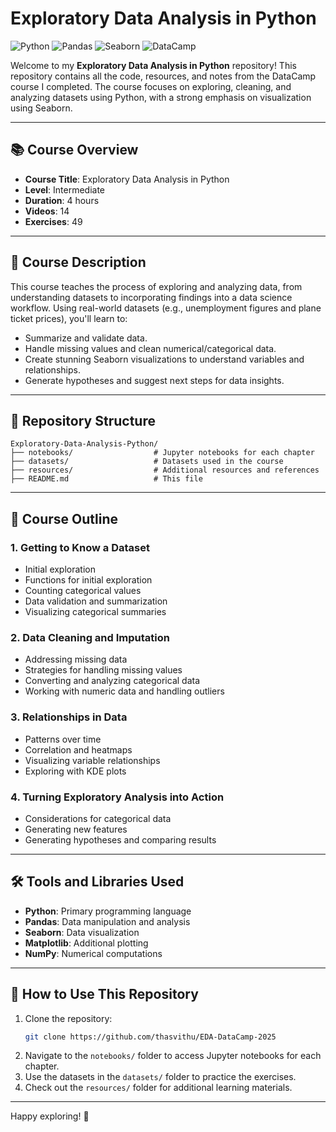 # Exploratory Data Analysis in Python

![Python](https://img.shields.io/badge/Python-3.8%2B-blue)
![Pandas](https://img.shields.io/badge/Pandas-1.3%2B-orange)
![Seaborn](https://img.shields.io/badge/Seaborn-0.11%2B-red)
![DataCamp](https://img.shields.io/badge/DataCamp-Interactive%20Course-brightgreen)

Welcome to my **Exploratory Data Analysis in Python** repository! This repository contains all the code, resources, and notes from the DataCamp course I completed. The course focuses on exploring, cleaning, and analyzing datasets using Python, with a strong emphasis on visualization using Seaborn.

---

## 📚 Course Overview

- **Course Title**: Exploratory Data Analysis in Python
- **Level**: Intermediate
- **Duration**: 4 hours
- **Videos**: 14
- **Exercises**: 49

---

## 🎯 Course Description

This course teaches the process of exploring and analyzing data, from understanding datasets to incorporating findings into a data science workflow. Using real-world datasets (e.g., unemployment figures and plane ticket prices), you'll learn to:

- Summarize and validate data.
- Handle missing values and clean numerical/categorical data.
- Create stunning Seaborn visualizations to understand variables and relationships.
- Generate hypotheses and suggest next steps for data insights.


---

## 📂 Repository Structure

```
Exploratory-Data-Analysis-Python/
├── notebooks/                  # Jupyter notebooks for each chapter
├── datasets/                   # Datasets used in the course
├── resources/                  # Additional resources and references
├── README.md                   # This file
```

---

## 📝 Course Outline

### 1. Getting to Know a Dataset
- Initial exploration
- Functions for initial exploration
- Counting categorical values
- Data validation and summarization
- Visualizing categorical summaries

### 2. Data Cleaning and Imputation
- Addressing missing data
- Strategies for handling missing values
- Converting and analyzing categorical data
- Working with numeric data and handling outliers

### 3. Relationships in Data
- Patterns over time
- Correlation and heatmaps
- Visualizing variable relationships
- Exploring with KDE plots

### 4. Turning Exploratory Analysis into Action
- Considerations for categorical data
- Generating new features
- Generating hypotheses and comparing results

---

## 🛠️ Tools and Libraries Used

- **Python**: Primary programming language
- **Pandas**: Data manipulation and analysis
- **Seaborn**: Data visualization
- **Matplotlib**: Additional plotting
- **NumPy**: Numerical computations

---

## 🚀 How to Use This Repository

1. Clone the repository:
   ```bash
   git clone https://github.com/thasvithu/EDA-DataCamp-2025
   ```
2. Navigate to the `notebooks/` folder to access Jupyter notebooks for each chapter.
3. Use the datasets in the `datasets/` folder to practice the exercises.
4. Check out the `resources/` folder for additional learning materials.

---

Happy exploring! 🚀
